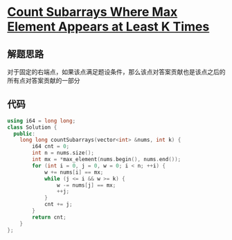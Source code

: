 

# [Count Subarrays Where Max Element Appears at Least K Times](https://leetcode.cn/problems/count-subarrays-where-max-element-appears-at-least-k-times/)

## 解题思路

对于固定的右端点，如果该点满足题设条件，那么该点对答案贡献也是该点之后的所有点对答案贡献的一部分

## 代码

```cpp
using i64 = long long;
class Solution {
  public:
    long long countSubarrays(vector<int> &nums, int k) {
        i64 cnt = 0;
        int n = nums.size();
        int mx = *max_element(nums.begin(), nums.end());
        for (int i = 0, j = 0, w = 0; i < n; ++i) {
            w += nums[i] == mx;
            while (j <= i && w >= k) {
                w -= nums[j] == mx;
                ++j;
            }
            cnt += j;
        }
        return cnt;
    }
};

```

